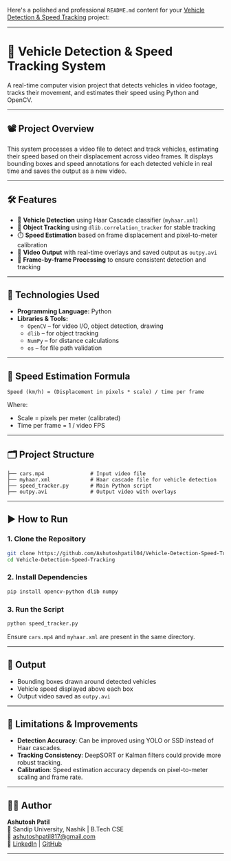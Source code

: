 Here's a polished and professional `README.md` content for your [Vehicle Detection & Speed Tracking](https://github.com/Ashutoshpatil04/Vehicle-Detection-Speed-Tracking) project:

---

# 🚗 Vehicle Detection & Speed Tracking System

A real-time computer vision project that detects vehicles in video footage, tracks their movement, and estimates their speed using Python and OpenCV.

---

## 📽️ Project Overview

This system processes a video file to detect and track vehicles, estimating their speed based on their displacement across video frames. It displays bounding boxes and speed annotations for each detected vehicle in real time and saves the output as a new video.

---

## 🛠️ Features

- 🚙 **Vehicle Detection** using Haar Cascade classifier (`myhaar.xml`)
- 🎯 **Object Tracking** using `dlib.correlation_tracker` for stable tracking
- ⏱️ **Speed Estimation** based on frame displacement and pixel-to-meter calibration
- 💾 **Video Output** with real-time overlays and saved output as `outpy.avi`
- 🔁 **Frame-by-frame Processing** to ensure consistent detection and tracking

---

## 🧰 Technologies Used

- **Programming Language:** Python
- **Libraries & Tools:**
  - `OpenCV` – for video I/O, object detection, drawing
  - `dlib` – for object tracking
  - `NumPy` – for distance calculations
  - `os` – for file path validation

---

## 🧮 Speed Estimation Formula

```text
Speed (km/h) = (Displacement in pixels * scale) / time per frame
```

Where:
- Scale = pixels per meter (calibrated)
- Time per frame = 1 / video FPS

---

## 🗂️ Project Structure

```
├── cars.mp4               # Input video file
├── myhaar.xml             # Haar cascade file for vehicle detection
├── speed_tracker.py       # Main Python script
├── outpy.avi              # Output video with overlays
```

---

## ▶️ How to Run

### 1. Clone the Repository
```bash
git clone https://github.com/Ashutoshpatil04/Vehicle-Detection-Speed-Tracking.git
cd Vehicle-Detection-Speed-Tracking
```

### 2. Install Dependencies
```bash
pip install opencv-python dlib numpy
```

### 3. Run the Script
```bash
python speed_tracker.py
```

Ensure `cars.mp4` and `myhaar.xml` are present in the same directory.

---

## 📌 Output

- Bounding boxes drawn around detected vehicles
- Vehicle speed displayed above each box
- Output video saved as `outpy.avi`

---

## 🚧 Limitations & Improvements

- **Detection Accuracy**: Can be improved using YOLO or SSD instead of Haar cascades.
- **Tracking Consistency**: DeepSORT or Kalman filters could provide more robust tracking.
- **Calibration**: Speed estimation accuracy depends on pixel-to-meter scaling and frame rate.

---

## 👨‍💻 Author

**Ashutosh Patil**  
📍 Sandip University, Nashik | B.Tech CSE  
📧 [ashutoshpatil817@gmail.com](mailto:ashutoshpatil817@gmail.com)  
🔗 [LinkedIn](https://www.linkedin.com/in/ashutosh-patil-7a90811b5/) | [GitHub](https://github.com/Ashutoshpatil04)

---
